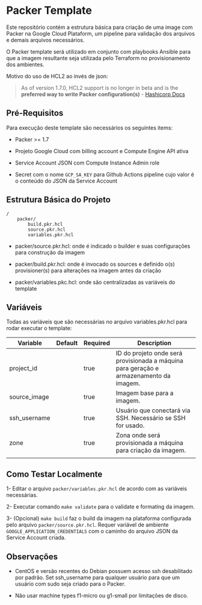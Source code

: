 # Packer Template

Este repositório contém a estrutura básica para criação de uma image com Packer na Google Cloud Plataform, um pipeline para validação dos arquivos e demais arquivos necessários.

O Packer template será utilizado em conjunto com playbooks Ansible para que a imagem resultante seja utilizada pelo Terraform no provisionamento dos ambientes.

Motivo do uso de HCL2 ao invés de json:

> As of version 1.7.0, HCL2 support is no longer in beta and is the **preferred way to write Packer configuration(s)** - [Hashicorp Docs](https://www.packer.io/guides/hcl/from-json-v1)

## Pré-Requisitos

Para execução deste template são necessários os seguintes items:

- Packer >= 1.7

- Projeto Google Cloud com billing account e Compute Engine API ativa

- Service Account JSON com Compute Instance Admin role

- Secret com o nome ``GCP_SA_KEY`` para Github Actions pipeline cujo valor é o conteúdo do JSON da Service Account 

## Estrutura Básica do Projeto

~~~~
/
    packer/
        build.pkr.hcl
        source.pkr.hcl
        variables.pkr.hcl
~~~~

- packer/source.pkr.hcl: onde é indicado o builder e suas configurações para construção da imagem

- packer/build.pkr.hcl: onde é invocado os sources e definido o(s) provisioner(s) para alterações na imagem antes da criação

- packer/variables.pkc.hcl: onde são centralizadas as variáveis do template

## Variáveis

Todas as variáveis que são necessárias no arquivo variables.pkr.hcl para rodar executar o template: 

| Variable     	| Default 	| Required 	| Description                                                                            	|
|--------------	|---------	|----------	|----------------------------------------------------------------------------------------	|
| project_id   	|         	| true     	| ID do projeto onde será provisionada a máquina para geração e armazenamento da imagem. 	|
| source_image 	|         	| true     	| Imagem base para a imagem.                                                             	|
| ssh_username 	|         	| true     	| Usuário que conectará via SSH. Necessário se SSH for usado.                            	|
| zone         	|         	| true     	| Zona onde será provisionada a máquina para criação da imagem.                          	|
|               |           |           |                                                                                           |

## Como Testar Localmente

1- Editar o arquivo ``packer/variables.pkr.hcl`` de acordo com as variáveis necessárias.

2- Executar comando ``make validate`` para o validate e formating da imagem.

3- (Opcional) ``make build`` faz o build da imagem na plataforma configurada pelo arquivo ``packer/source.pkr.hcl``. Requer variável de ambiente ``GOOGLE_APPLICATION_CREDENTIALS`` com o caminho do arquivo JSON da Service Account criada.

## Observações

- CentOS e versão recentes do Debian possuem acesso ssh desabilitado por padrão. Set ssh_username para qualquer usuário para que um usuário com sudo seja criado para o Packer.

- Não usar machine types f1-micro ou g1-small por limitações de disco.